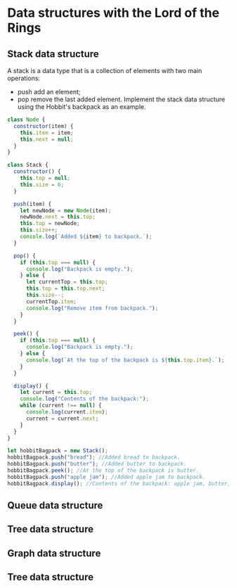 # Data structures with the Lord of the Rings
## Stack data structure

A stack is a data type that is a collection of elements with two main operations:
- push add an element;
- pop remove the last added element.
Implement the stack data structure using the Hobbit's backpack as an example. 

```js
class Node {
  constructor(item) {
    this.item = item;
    this.next = null;
  }
}

class Stack {
  constructor() {
    this.top = null;
    this.size = 0;
  }

  push(item) {
    let newNode = new Node(item);
    newNode.next = this.top;
    this.top = newNode;
    this.size++;
    console.log(`Added ${item} to backpack.`);
  }

  pop() {
    if (this.top === null) {
      console.log("Backpack is empty.");
    } else {
      let currentTop = this.top;
      this.top = this.top.next;
      this.size--;
      currentTop.item;
      console.log("Remove item from backpack.");
    }
  }

  peek() {
    if (this.top === null) {
      console.log("Backpack is empty.");
    } else {
      console.log(`At the top of the backpack is ${this.top.item}.`);
    }
  }

  display() {
    let current = this.top;
    console.log("Contents of the backpack:");
    while (current !== null) {
      console.log(current.item);
      current = current.next;
    }
  }
}

let hobbitBagpack = new Stack();
hobbitBagpack.push("bread"); //Added bread to backpack.
hobbitBagpack.push("butter"); //Added butter to backpack.
hobbitBagpack.peek(); //At the top of the backpack is butter.
hobbitBagpack.push("apple jam"); //Added apple jam to backpack.
hobbitBagpack.display(); //Contents of the backpack: apple jam, butter, bread
```
## Queue data structure
## Tree data structure
## Graph data structure
## Tree data structure
